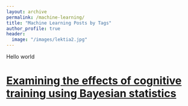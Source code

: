 ```yaml
---
layout: archive
permalink: /machine-learning/
title: "Machine Learning Posts by Tags"
author_profile: true
header:
  image: "/images/lektia2.jpg"
---
```

Hello world

# [Examining the effects of cognitive training using Bayesian statistics](https://danielfellman.github.io/machine-learning/bayes)
